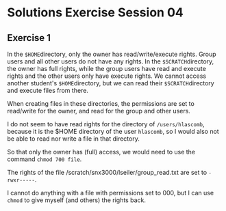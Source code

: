 # Solutions Exercise Session 04 #
## Exercise 1

In the `$HOME`directory, only the owner has read/write/execute rights. Group users and all other users do not have any rights.
In the `$SCRATCH`directory, the owner has full rights, while the group users have read and execute rights and the other users only have execute rights.
We cannot access another student's `$HOME`directory, but we can read their `$SCRATCH`directory and execute files from there.

When creating files in these directories, the permissions are set to read/write for the owner, and read for the group and other users.

I do not seem to have read rights for the directory of `/users/hlascomb`, because it is the $HOME directory of the user `hlascomb`, so I would also not be able to read nor write a file in that directory.

So that only the owner has (full) access, we would need to use the command `chmod 700 file`.

The rights of the file /scratch/snx3000/lseiler/group_read.txt are set to `-rwxr-----`.

I cannot do anything with a file with permissions set to 000, but I can use `chmod` to give myself (and others) the rights back.
